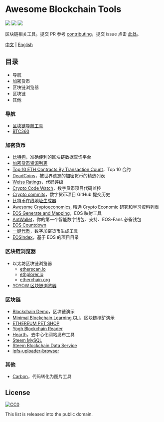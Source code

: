 # Awesome Blockchain Tools

[![](https://camo.githubusercontent.com/13c4e50d88df7178ae1882a203ed57b641674f94/68747470733a2f2f63646e2e7261776769742e636f6d2f73696e647265736f726875732f617765736f6d652f643733303566333864323966656437386661383536353265336136336531353464643865383832392f6d656469612f62616467652e737667)](https://github.com/sindresorhus/awesome)
[![](https://camo.githubusercontent.com/cb8cb80af654f3dae14a4aa62e44bf62f16953d6/68747470733a2f2f6a617977636a6c6f76652e6769746875622e696f2f73622f6c616e672f6368696e6573652e737667)](README.md)
[![](https://camo.githubusercontent.com/15a53d5ec5d896319068168a27da0203156bbdb9/68747470733a2f2f6a617977636a6c6f76652e6769746875622e696f2f73622f6c616e672f656e676c6973682e737667)](README-en.md)

区块链相关工具。提交 PR 参考 [contributing](contributing.md)，提交 issue 点击 [此处](https://github.com/BlockchainOne/awesome-blockchain-tools/issues)。

[中文](README.md) | [English](README-en.md)

## 目录

* 导航
* 加密货币
* 区块链浏览器
* 区块链
* 其他

### 导航

* [区块链导航工具](http://icepy.me/blockchain-navigate)
* [BTC360](https://btc360.github.io)

### 加密货币

* [比特狗](http://bitdog.me)，准确便利的区块链数据查询平台
* [加密货币资源列表](https://github.com/coinpride/CryptoList/blob/master/README-zh.md)
* [Top 10 ETH Contracts By Transaction Count](https://ethgasstation.info/gasguzzlers.php)，Top 10 合约
* [DeadCoins](http://deadcoins.com)，被世界遗忘的加密货币的精选列表
* [Weiss Ratings](https://weissratings.com)，代码评级
* [Crypto Code Watch](https://cryptocodewatch.com)，数字货币项目代码监控
* [Crypto commits](https://cryptomiso.com/)，数字货币项目 GitHub 提交历史
* [比特币在线地址生成器](https://www.bitaddress.org)
* [Awesome Cryptoeconomics](https://github.com/jpantunes/awesome-cryptoeconomics), 精选 Crypto Economic 研究和学习资料列表
* [EOS Generate and Mapping](https://meet.one/eos.html)，EOS 映射工具
* [AntWallet](https://antwallet.io)，你的第一个智能数字钱包、支持、EOS-Fans 必备钱包
* [EOS Countdown](https://eoscountdown.com)
* [一键代币](https://token.ftqq.com)，数字加密货币生成工具
* [EOSIndex](https://eosindex.io)，基于 EOS 的项目目录

### 区块链浏览器

* 以太坊区块链浏览器
    - [etherscan.io](https://etherscan.io)
    - [ethplorer.io](https://ethplorer.io)
    - [etherchain.org](https://www.etherchain.org)
* [YOYOW 区块链浏览器](https://yoyow.bts.ai)

### 区块链

* [Blockchain Demo](https://anders.com/blockchain)，区块链演示
* [Minimal Blockchain Learning CLI](https://github.com/daxeel/blockshell)，区块链挖矿演示
* [ETHEREUM PET SHOP](http://truffleframework.com/tutorials/pet-shop)
* [Yogh Blockchain Reader](http://srv1.yogh.io)
* [Hearth](https://hearth.eternum.io)，去中心化网站发布工具
* [Steem MySQL](https://mysql.steem-lightdb.com)
* [Steem Blockchain Data Service](https://github.com/steemit/sbds)
* [ipfs-uploader-browser](https://bcage.one/d/209-ipfs-uploader-browser)

### 其他

* [Carbon](https://carbon.now.sh)，代码转化为图片工具

## License

[![CC0](http://mirrors.creativecommons.org/presskit/buttons/88x31/svg/cc-zero.svg)](https://creativecommons.org/publicdomain/zero/1.0/)

This list is released into the public domain.